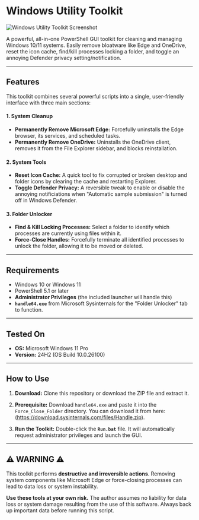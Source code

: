 # Windows Utility Toolkit
![Windows Utility Toolkit Screenshot](./assets/toolkit_screenshot.png)

A powerful, all-in-one PowerShell GUI toolkit for cleaning and managing Windows 10/11 systems. Easily remove bloatware like Edge and OneDrive, reset the icon cache, find/kill processes locking a folder, and toggle an annoying Defender privacy setting/notification.

---

## Features

This toolkit combines several powerful scripts into a single, user-friendly interface with three main sections:

#### 1. System Cleanup
- **Permanently Remove Microsoft Edge:** Forcefully uninstalls the Edge browser, its services, and scheduled tasks.
- **Permanently Remove OneDrive:** Uninstalls the OneDrive client, removes it from the File Explorer sidebar, and blocks reinstallation.

#### 2. System Tools
- **Reset Icon Cache:** A quick tool to fix corrupted or broken desktop and folder icons by clearing the cache and restarting Explorer.
- **Toggle Defender Privacy:** A reversible tweak to enable or disable the annoying notificiations when "Automatic sample submission" is turned off in Windows Defender.

#### 3. Folder Unlocker
- **Find & Kill Locking Processes:** Select a folder to identify which processes are currently using files within it.
- **Force-Close Handles:** Forcefully terminate all identified processes to unlock the folder, allowing it to be moved or deleted.

---

## Requirements

- Windows 10 or Windows 11
- PowerShell 5.1 or later
- **Administrator Privileges** (the included launcher will handle this)
- **`handle64.exe`** from Microsoft Sysinternals for the "Folder Unlocker" tab to function.

---

## Tested On

- **OS:** Microsoft Windows 11 Pro
- **Version:** 24H2 (OS Build 10.0.26100)

---

## How to Use

1.  **Download:** Clone this repository or download the ZIP file and extract it.
2.  **Prerequisite:** Download `handle64.exe` and paste it into the `Force_Close_Folder` directory. You can download it from here:
	(https://download.sysinternals.com/files/Handle.zip).
			
3.  **Run the Toolkit:** Double-click the **`Run.bat`** file. It will automatically request administrator privileges and launch the GUI.

---

## ⚠️ WARNING ⚠️

This toolkit performs **destructive and irreversible actions**. Removing system components like Microsoft Edge or force-closing processes can lead to data loss or system instability.

**Use these tools at your own risk.** The author assumes no liability for data loss or system damage resulting from the use of this software. Always back up important data before running this script.
